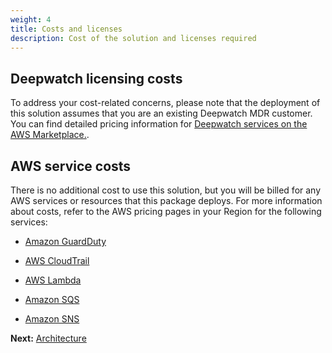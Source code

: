 ```yaml
---
weight: 4
title: Costs and licenses
description: Cost of the solution and licenses required
---
```


## Deepwatch licensing costs

To address your cost-related concerns, please note that the deployment of this solution assumes that you are an existing Deepwatch MDR customer. You can find detailed pricing information for [Deepwatch services on the AWS Marketplace.](https://aws.amazon.com/marketplace/pp/prodview-7xr5ppn2unxfe?sr=0-1&ref_=beagle&applicationId=AWSMPContessa).

## AWS service costs

There is no additional cost to use this solution, but you will be billed for any AWS services or resources that this package deploys. For more information about costs, refer to the AWS pricing pages in your Region for the following services:

* [Amazon GuardDuty](https://aws.amazon.com/guardduty/pricing/)

* [AWS CloudTrail](https://aws.amazon.com/cloudtrail/pricing/)

* [AWS Lambda](https://aws.amazon.com/lambda/pricing/)

* [Amazon SQS](https://aws.amazon.com/sqs/pricing/)

* [Amazon SNS](https://aws.amazon.com/sns/pricing/)

**Next:** [Architecture](/architecture/index.html)
